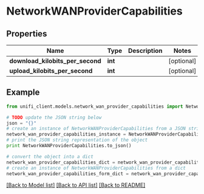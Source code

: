 # NetworkWANProviderCapabilities


## Properties

Name | Type | Description | Notes
------------ | ------------- | ------------- | -------------
**download_kilobits_per_second** | **int** |  | [optional] 
**upload_kilobits_per_second** | **int** |  | [optional] 

## Example

```python
from unifi_client.models.network_wan_provider_capabilities import NetworkWANProviderCapabilities

# TODO update the JSON string below
json = "{}"
# create an instance of NetworkWANProviderCapabilities from a JSON string
network_wan_provider_capabilities_instance = NetworkWANProviderCapabilities.from_json(json)
# print the JSON string representation of the object
print NetworkWANProviderCapabilities.to_json()

# convert the object into a dict
network_wan_provider_capabilities_dict = network_wan_provider_capabilities_instance.to_dict()
# create an instance of NetworkWANProviderCapabilities from a dict
network_wan_provider_capabilities_form_dict = network_wan_provider_capabilities.from_dict(network_wan_provider_capabilities_dict)
```
[[Back to Model list]](../README.md#documentation-for-models) [[Back to API list]](../README.md#documentation-for-api-endpoints) [[Back to README]](../README.md)


